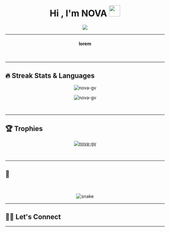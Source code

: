 <h1 align="center">Hi , I'm NOVA <img src="https://media.giphy.com/media/hvRJCLFzcasrR4ia7z/giphy.gif" width="35"></h1>
<p align="center">
  <a href="https://github.com/nova-gv"><img src="https://readme-typing-svg.herokuapp.com?lines=Data+Analyst+;Power-Bi%20|%20Excel%20|%20Python%20|%20MySql;Always%20learning%20new%20things&center=true&width=500&height=50"></a>
</p>
<hr/>


<h4 align="center">
lorem
</h4>
<br>

<hr/> 

## 🔥 Streak Stats & Languages
<p align="center"><img src="https://github-readme-streak-stats.herokuapp.com/?user=nova-gv&theme=algolia" alt="nova-gv" /></p>
<p align="center"><img src="https://github-readme-stats.vercel.app/api/top-langs/?username=nova-gv&theme=algolia&layout=compact" alt="nova-gv" /></p>

<br>
<hr/>

## 🏆 Trophies
<p align="center"> <a href="https://github.com/nova-gv"><img
      src="https://github-profile-trophy.vercel.app/?username=nova-gv&row=1&column=3&theme=algolia" alt="nova-gv" /></a>  </p>

<!-- algolia -->
<br>
<hr/>

## 🐍
  <br>
  <p align="center">
  <img src="https://raw.githubusercontent.com/nova-gv/nova-gv/output/github-contribution-grid-snake-dark.svg" alt="snake"></center>
</p>

<hr/>

## 🙋‍♀️ Let's Connect
<p align="center">

    
</p>

----
